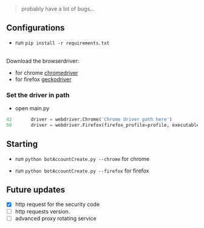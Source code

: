 > probably have a lot of bugs...
## Configurations
  - run `pip install -r requirements.txt`
<br>
Download the browserdriver:

- for chrome [chromedriver](https://chromedriver.chromium.org/downloads)
- for firefox [geckodriver](https://github.com/mozilla/geckodriver/releases) <br>
### Set the driver in path  
  - open main.py 
```python
42       driver = webdriver.Chrome('Chrome driver path here')
50       driver = webdriver.Firefox(firefox_profile=profile, executable_path=r"Gecko driver path here")

```
## Starting 

- run `python botAccountCreate.py --chrome` for chrome

- run `python botAccountCreate.py --firefox` for firefox 

## Future updates
- [x] http request for the security code 
- [ ] http requests version.
- [ ] advanced proxy rotating service
